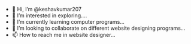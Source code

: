 - 👋 Hi, I’m @keshavkumar207
- 👀 I’m interested in exploring....
- 🌱 I’m currently learning computer programs...
- 💞️ I’m looking to collaborate on different website designing programs...
- 📫 How to reach me in website designer...

<!---
keshavkumar207/keshavkumar207 is a ✨ special ✨ repository because its `README.md` (this file) appears on your GitHub profile.
You can click the Preview link to take a look at your changes.
--->
